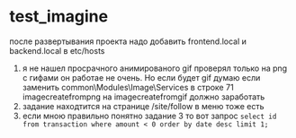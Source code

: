 # test_imagine
после развертывания проекта надо добавить frontend.local и backend.local в etc/hosts
1. я не нашел просрачного анимированого gif проверял только на png с гифами он работае не очень. Но если будет gif думаю если заменить common\Modules\Image\Services в строке 71 imagecreatefrompng на imagecreatefromgif должно заработать
2. задание находтится на странице /site/follow в меню тоже есть 
3. если мною правильно понятно задание 3 то вот запрос 
`select id
from transaction
where amount < 0
order by date desc
limit 1;`